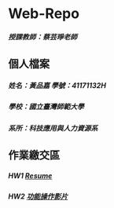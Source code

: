 # Web-Repo
##### 授課教師：蔡芸琤老師

## 個人檔案
##### 姓名：黃品嘉 學號：41171132H
##### 學校：國立臺灣師範大學  
##### 系所：科技應用與人力資源系

## 作業繳交區

##### HW1 [Resume](https://huangpinjia.github.io/Web-Repo/Resume%20Web/index.html)

##### HW2 [功能操作影片](https://youtu.be/QbCha1aavhQ)
